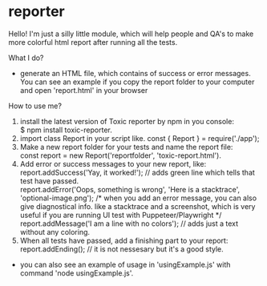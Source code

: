 # reporter
Hello! I'm just a silly little module, which will help people and QA's to make more colorful html report after running all the tests. 

What I do?
- generate an HTML file, which contains of success or error messages. You can see an example if you copy the report folder to your computer and open 'report.html' in your browser

How to use me?
1) install the latest version of Toxic reporter by npm in you console:  
$ npm install toxic-reporter. 
2) import class Report in your script like. 
const { Report } = require('./app');  
3) Make a new report folder for your tests and name the report file:  
const report = new Report('reportfolder', 'toxic-report.html'). 
4) Add error or success messages to your new report, like:  
report.addSuccess('Yay, it worked!'); // adds green line which tells that test have passed.   
report.addError('Oops, something is wrong', 'Here is a stacktrace', 'optional-image.png'); /* when you add an error message, you can also give diagnostical info.  like a stacktrace and a screenshot, which is very useful if you are running UI test with Puppeteer/Playwright */ 
report.addMessage('I am a line with no colors'); // adds just a text without any coloring.  
5) When all tests have passed, add a finishing part to your report:   
report.addEnding(); // it is not nessesary but it's a good style. 

- you can also see an example of usage in 'usingExample.js' with command 'node usingExample.js'.   
